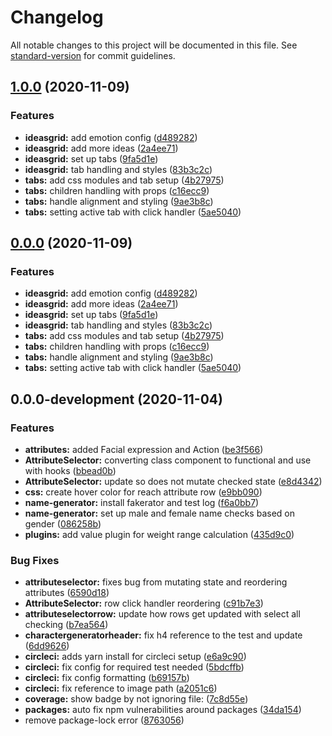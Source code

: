 # Changelog

All notable changes to this project will be documented in this file. See [standard-version](https://github.com/conventional-changelog/standard-version) for commit guidelines.

## [1.0.0](https://github.com/d48/character-generator/compare/v0.0.0-development...v1.0.0) (2020-11-09)


### Features

* **ideasgrid:** add emotion config ([d489282](https://github.com/d48/character-generator/commits/d4892824fd56e9df1c88d81e567cb10357c8bcec))
* **ideasgrid:** add more ideas ([2a4ee71](https://github.com/d48/character-generator/commits/2a4ee71c32b8f88e3b96d0489847680b2638d234))
* **ideasgrid:** set up tabs ([9fa5d1e](https://github.com/d48/character-generator/commits/9fa5d1eb03a5902cab733515a4b5a4729720b1ad))
* **ideasgrid:** tab handling and styles ([83b3c2c](https://github.com/d48/character-generator/commits/83b3c2c0447034893c2826aad3f0df968ccf755f))
* **tabs:** add css modules and tab setup ([4b27975](https://github.com/d48/character-generator/commits/4b279751c15e806bfa8ed4fefb7470eddda951ff))
* **tabs:** children handling with props ([c16ecc9](https://github.com/d48/character-generator/commits/c16ecc997288026a16692af860a5719d78379578))
* **tabs:** handle alignment and styling ([9ae3b8c](https://github.com/d48/character-generator/commits/9ae3b8cb7461b63958a69d3b9c640a71d7c73369))
* **tabs:** setting active tab with click handler ([5ae5040](https://github.com/d48/character-generator/commits/5ae5040b8c6a432c14d921da9c6fd6df5a61eabc))

## [0.0.0](https://github.com/d48/character-generator/compare/v0.0.0-development...v0.0.0) (2020-11-09)


### Features

* **ideasgrid:** add emotion config ([d489282](https://github.com/d48/character-generator/commits/d4892824fd56e9df1c88d81e567cb10357c8bcec))
* **ideasgrid:** add more ideas ([2a4ee71](https://github.com/d48/character-generator/commits/2a4ee71c32b8f88e3b96d0489847680b2638d234))
* **ideasgrid:** set up tabs ([9fa5d1e](https://github.com/d48/character-generator/commits/9fa5d1eb03a5902cab733515a4b5a4729720b1ad))
* **ideasgrid:** tab handling and styles ([83b3c2c](https://github.com/d48/character-generator/commits/83b3c2c0447034893c2826aad3f0df968ccf755f))
* **tabs:** add css modules and tab setup ([4b27975](https://github.com/d48/character-generator/commits/4b279751c15e806bfa8ed4fefb7470eddda951ff))
* **tabs:** children handling with props ([c16ecc9](https://github.com/d48/character-generator/commits/c16ecc997288026a16692af860a5719d78379578))
* **tabs:** handle alignment and styling ([9ae3b8c](https://github.com/d48/character-generator/commits/9ae3b8cb7461b63958a69d3b9c640a71d7c73369))
* **tabs:** setting active tab with click handler ([5ae5040](https://github.com/d48/character-generator/commits/5ae5040b8c6a432c14d921da9c6fd6df5a61eabc))

## 0.0.0-development (2020-11-04)


### Features

* **attributes:** added Facial expression and Action ([be3f566](https://github.com/d48/character-generator/commits/be3f566fb70ca7d168e00355fbd12f04422b9f35))
* **AttributeSelector:** converting class component to functional and use with hooks ([bbead0b](https://github.com/d48/character-generator/commits/bbead0b89413b3928e6e061cb20ce01dff5dc96a))
* **AttributeSelector:** update so does not mutate checked state ([e8d4342](https://github.com/d48/character-generator/commits/e8d4342c17a07eda7a698cbe98c1da2c031399c3))
* **css:** create hover color for reach attribute row ([e9bb090](https://github.com/d48/character-generator/commits/e9bb090c2459d73dd6bce2218ebcd697bbd9d8d5))
* **name-generator:** install fakerator and test log ([f6a0bb7](https://github.com/d48/character-generator/commits/f6a0bb7af66718b8e081c98673c8758254df9644))
* **name-generator:** set up male and female name checks based on gender ([086258b](https://github.com/d48/character-generator/commits/086258b68d15b4052a99eef4b9daf3a0cef065df))
* **plugins:** add value plugin for weight range calculation ([435d9c0](https://github.com/d48/character-generator/commits/435d9c0f8debb7c9bf4ede33bc2d4ea8fd0866ec))


### Bug Fixes

* **attributeselector:** fixes bug from mutating state and reordering attributes ([6590d18](https://github.com/d48/character-generator/commits/6590d180adb2b902c4f269284fc1bc683d8ca018))
* **AttributeSelector:** row click handler reordering ([c91b7e3](https://github.com/d48/character-generator/commits/c91b7e3a17e456f95de503ac060d8132fc2d88b1))
* **attributeselectorrow:** update how rows get updated with select all checking ([b7ea564](https://github.com/d48/character-generator/commits/b7ea56497d26bc738bc6bf6eb0334f4b780c6d88))
* **charactergeneratorheader:** fix h4 reference to the test and update ([6dd9626](https://github.com/d48/character-generator/commits/6dd9626c66c3cbcdb8818c166881db3b6b6307e7))
* **circleci:** adds yarn install for circleci setup ([e6a9c90](https://github.com/d48/character-generator/commits/e6a9c901a1595ccba4b0f8aa145e75860ddc3ea6))
* **circleci:** fix config for required test needed ([5bdcffb](https://github.com/d48/character-generator/commits/5bdcffba3df54682a0fa25d0bebb81231b8c23c9))
* **circleci:** fix config formatting ([b69157b](https://github.com/d48/character-generator/commits/b69157b91d301ed4fad1b34144f788089e8f3e57))
* **circleci:** fix reference to image path ([a2051c6](https://github.com/d48/character-generator/commits/a2051c6facfc9cb3358cf3bdca78dbbb460e4e4d))
* **coverage:** show badge by not ignoring file: ([7c8d55e](https://github.com/d48/character-generator/commits/7c8d55ed2d917c6fe151ee02b33f7322ef07e564))
* **packages:** auto fix npm vulnerabilities around packages ([34da154](https://github.com/d48/character-generator/commits/34da15472ac854d740b33bb9b7c6c8b2538cbb90))
* remove package-lock error ([8763056](https://github.com/d48/character-generator/commits/87630564c84a5efc28b3cf173238b665bb33b1d2))
